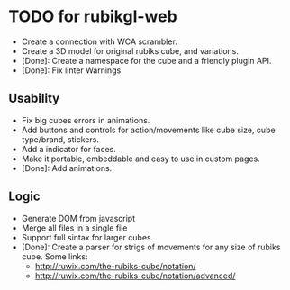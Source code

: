 # TODO for rubikgl-web
  * Create a connection with WCA scrambler.
  * Create a 3D model for original rubiks cube, and variations.
  * [Done]: Create a namespace for the cube and a friendly plugin API.
  * [Done]: Fix linter Warnings

## Usability
  * Fix big cubes errors in animations.
  * Add buttons and controls for action/movements like cube size, cube type/brand, stickers.
  * Add a indicator for faces.
  * Make it portable, embeddable and easy to use in custom pages.
  * [Done]: Add animations.

## Logic
  * Generate DOM from javascript
  * Merge all files in a single file
  * Support full sintax for larger cubes.
  * [Done]: Create a parser for strigs of movements for any size of rubiks cube. Some links:  
    - http://ruwix.com/the-rubiks-cube/notation/
    - http://ruwix.com/the-rubiks-cube/notation/advanced/
